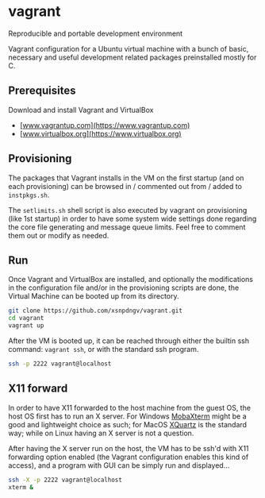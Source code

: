 # vagrant
Reproducible and portable development environment

Vagrant configuration for a Ubuntu virtual machine with a bunch of basic,
necessary and useful development related packages preinstalled mostly for
C.

Prerequisites
-------------

Download and install Vagrant and VirtualBox

- [www.vagrantup.com](https://www.vagrantup.com)
- [www.virtualbox.org](https://www.virtualbox.org)

Provisioning
------------

The packages that Vagrant installs in the VM on the first startup
(and on each provisioning) can be browsed in / commented out from /
added to `instpkgs.sh`.

The `setlimits.sh` shell script is also executed by vagrant on
provisioning (like 1st startup) in order to have some system wide
settings done regarding the core file generating and message queue
limits. Feel free to comment them out or modify as needed.

Run
---

Once Vagrant and VirtualBox are installed, and optionally the
modifications in the configuration file and/or in the provisioning scripts
are done, the Virtual Machine can be booted up from its directory.

```bash
git clone https://github.com/xsnpdngv/vagrant.git
cd vagrant
vagrant up
```

After the VM is booted up, it can be reached through either the builtin
ssh command: `vagrant ssh`, or with the standard ssh program.

```bash
ssh -p 2222 vagrant@localhost
```

X11 forward
-----------

In order to have X11 forwarded to the host machine from the guest OS,
the host OS first has to run an X server. For Windows
[MobaXterm](http://mobaxterm.mobatek.net) might be a good and lightweight
choice as such; for MacOS [XQuartz](https://www.xquartz.org)
is the standard way; while on Linux having an X server is not a question.

After having the X server run on the host, the VM has to be ssh'd with X11 forwarding
option enabled (the Vagrant configuration enables this kind of access), and a program
with GUI can be simply run and displayed...

```bash
ssh -X -p 2222 vagrant@localhost
xterm &
```
